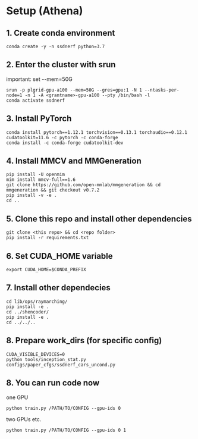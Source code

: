 # Setup (Athena)

## 1. Create conda environment

```
conda create -y -n ssdnerf python=3.7
```

## 2. Enter the cluster with srun
important: set --mem=50G

```
srun -p plgrid-gpu-a100 --mem=50G --gres=gpu:1 -N 1 --ntasks-per-node=1 -n 1 -A <grantname>-gpu-a100 --pty /bin/bash -l
conda activate ssdnerf
```

## 3. Install PyTorch 
```
conda install pytorch==1.12.1 torchvision==0.13.1 torchaudio==0.12.1 cudatoolkit=11.6 -c pytorch -c conda-forge
conda install -c conda-forge cudatoolkit-dev
```

## 4. Install MMCV and MMGeneration
```
pip install -U openmim
mim install mmcv-full==1.6
git clone https://github.com/open-mmlab/mmgeneration && cd mmgeneration && git checkout v0.7.2
pip install -v -e .
cd ..
```

## 5. Clone this repo and install other dependencies
```
git clone <this repo> && cd <repo folder>
pip install -r requirements.txt
```

## 6. Set CUDA_HOME variable
```
export CUDA_HOME=$CONDA_PREFIX
```

## 7. Install other dependecies 
```
cd lib/ops/raymarching/
pip install -e .
cd ../shencoder/
pip install -e .
cd ../../..
```

## 8. Prepare work_dirs (for specific config)
```
CUDA_VISIBLE_DEVICES=0
python tools/inception_stat.py configs/paper_cfgs/ssdnerf_cars_uncond.py
```

## 8. You can run code now
one GPU
```
python train.py /PATH/TO/CONFIG --gpu-ids 0 
```
two GPUs etc.
```
python train.py /PATH/TO/CONFIG --gpu-ids 0 1
```
